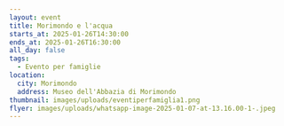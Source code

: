 ```yaml
---
layout: event
title: Morimondo e l'acqua
starts_at: 2025-01-26T14:30:00
ends_at: 2025-01-26T16:30:00
all_day: false
tags:
  - Evento per famiglie
location:
  city: Morimondo
  address: Museo dell'Abbazia di Morimondo
thumbnail: images/uploads/eventiperfamiglia1.png
flyer: images/uploads/whatsapp-image-2025-01-07-at-13.16.00-1-.jpeg
---
```

